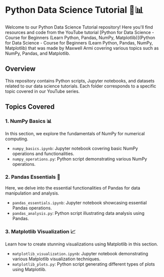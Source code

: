 # Python Data Science Tutorial 🐍📊

Welcome to our Python Data Science Tutorial repository! Here you'll find resources and code from the YouTube tutorial [Python for Data Science - Course for Beginners (Learn Python, Pandas, NumPy, Matplotlib)](Python for Data Science - Course for Beginners (Learn Python, Pandas, NumPy, Matplotlib) that was made by Maxwell Armi covering various topics such as NumPy, Pandas, and Matplotlib.

## Overview

This repository contains Python scripts, Jupyter notebooks, and datasets related to our data science tutorials. Each folder corresponds to a specific topic covered in our YouTube series.

## Topics Covered

### 1. NumPy Basics 📊

In this section, we explore the fundamentals of NumPy for numerical computing.

- `numpy_basics.ipynb`: Jupyter notebook covering basic NumPy operations and functionalities.
- `numpy_operations.py`: Python script demonstrating various NumPy operations.

### 2. Pandas Essentials 🐼

Here, we delve into the essential functionalities of Pandas for data manipulation and analysis.

- `pandas_essentials.ipynb`: Jupyter notebook showcasing essential Pandas operations.
- `pandas_analysis.py`: Python script illustrating data analysis using Pandas.

### 3. Matplotlib Visualization 📈

Learn how to create stunning visualizations using Matplotlib in this section.

- `matplotlib_visualization.ipynb`: Jupyter notebook demonstrating various Matplotlib visualization techniques.
- `matplotlib_plots.py`: Python script generating different types of plots using Matplotlib.
